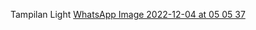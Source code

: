 Tampilan Light [WhatsApp Image 2022-12-04 at 05 05 37](https://user-images.githubusercontent.com/101079488/205463983-d5e0067b-9fe8-4942-bd28-899b42df4409.jpeg)
